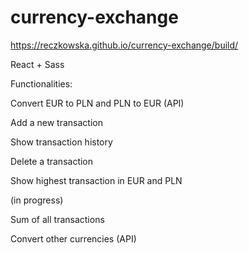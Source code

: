 # currency-exchange


https://reczkowska.github.io/currency-exchange/build/

React + Sass

Functionalities:

Convert EUR to PLN and PLN to EUR (API) 

Add a new transaction

Show transaction history

Delete a transaction

Show highest transaction in EUR and PLN



(in progress)

Sum of all transactions

Convert other currencies (API)
